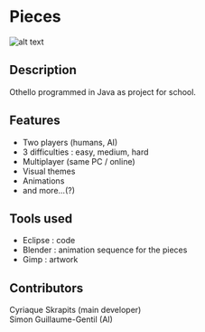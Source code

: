 Pieces
======

![alt text](https://raw.github.com/cisoun/pieces/master/screenshot.png)

Description
-----------
Othello programmed in Java as project for school.

Features
--------
* Two players (humans, AI)
* 3 difficulties : easy, medium, hard
* Multiplayer (same PC / online)
* Visual themes
* Animations
* and more...(?)

Tools used
----------
* Eclipse : code
* Blender : animation sequence for the pieces
* Gimp : artwork

Contributors
------------
Cyriaque Skrapits (main developer)<br/>
Simon Guillaume-Gentil (AI)
